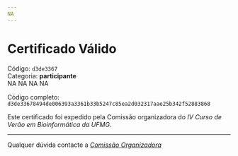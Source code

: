 ```yaml
---
NA
---
```


# Certificado Válido

Código: `d3de3367`<br>
Categoria: **participante**<br>
NA
NA
NA
NA


Código completo: `d3de33678494de006393a3361b33b5247c85ea2d032317aae25b342f52883868`


Este certificado foi expedido pela Comissão organizadora do *IV Curso de Verão em Bioinformática da UFMG*.

----

Qualquer dúvida contacte a [_Comissão Organizadora_](<mailto:cursobioinfoufmg@gmail.com$subject=[Certificados]>)

